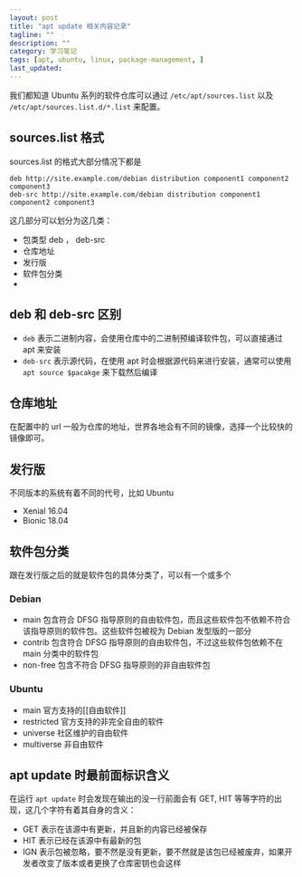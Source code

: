 ```yaml
---
layout: post
title: "apt update 相关内容记录"
tagline: ""
description: ""
category: 学习笔记
tags: [apt, ubuntu, linux, package-management, ]
last_updated:
---
```


我们都知道 Ubuntu 系列的软件仓库可以通过 `/etc/apt/sources.list` 以及 `/etc/apt/sources.list.d/*.list` 来配置。

## sources.list 格式
sources.list 的格式大部分情况下都是

    deb http://site.example.com/debian distribution component1 component2 component3
    deb-src http://site.example.com/debian distribution component1 component2 component3

这几部分可以划分为这几类：

- 包类型 deb ， deb-src
- 仓库地址
- 发行版
- 软件包分类
-

## deb 和 deb-src 区别

- `deb` 表示二进制内容，会使用仓库中的二进制预编译软件包，可以直接通过 apt 来安装
- `deb-src` 表示源代码，在使用 apt 时会根据源代码来进行安装，通常可以使用 `apt source $pacakge` 来下载然后编译

## 仓库地址
在配置中的 url 一般为仓库的地址，世界各地会有不同的镜像，选择一个比较快的镜像即可。

## 发行版
不同版本的系统有着不同的代号，比如 Ubuntu

- Xenial  16.04
- Bionic  18.04

## 软件包分类
跟在发行版之后的就是软件包的具体分类了，可以有一个或多个

### Debian
- main 包含符合 DFSG 指导原则的自由软件包，而且这些软件包不依赖不符合该指导原则的软件包。这些软件包被视为 Debian 发型版的一部分
- contrib 包含符合 DFSG 指导原则的自由软件包，不过这些软件包依赖不在 main 分类中的软件包
- non-free 包含不符合 DFSG 指导原则的非自由软件包

### Ubuntu

- main 官方支持的[[自由软件]]
- restricted 官方支持的非完全自由的软件
- universe 社区维护的自由软件
- multiverse 非自由软件

## apt update 时最前面标识含义
在运行 `apt update` 时会发现在输出的没一行前面会有 GET, HIT 等等字符的出现，这几个字符有着其自身的含义：

- GET 表示在该源中有更新，并且新的内容已经被保存
- HIT 表示已经在该源中有最新的包
- IGN 表示包被忽略，要不然是没有更新，要不然就是该包已经被废弃，如果开发者改变了版本或者更换了仓库密钥也会这样

